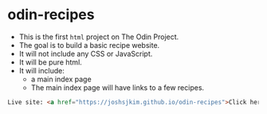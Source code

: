 # odin-recipes

- This is the first `html` project on The Odin Project.
- The goal is to build a basic recipe website.
- It will not include any CSS or JavaScript.
- It will be pure html.
- It will include:
  - a main index page
  - The main index page will have links to a few recipes.

```html
Live site: <a href="https://joshsjkim.github.io/odin-recipes">Click here!</a>
```

